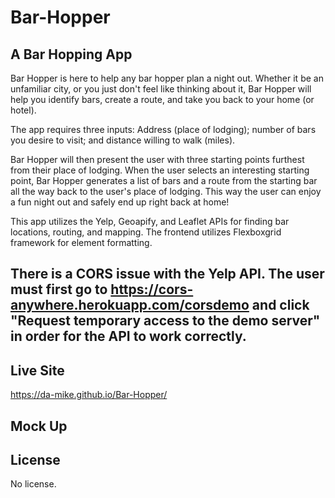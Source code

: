 # Bar-Hopper

## A Bar Hopping App

Bar Hopper is here to help any bar hopper plan a night out. Whether it be an unfamiliar city, or you just don't feel like thinking about it, Bar Hopper will help you identify bars, create a route, and take you back to your home (or hotel).

The app requires three inputs: Address (place of lodging); number of bars you desire to visit; and distance willing to walk (miles).

Bar Hopper will then present the user with three starting points furthest from their place of lodging. When the user selects an interesting starting point, Bar Hopper generates a list of bars and a route from the starting bar all the way back to the user's place of lodging. This way the user can enjoy a fun night out and safely end up right back at home!

This app utilizes the Yelp, Geoapify, and Leaflet APIs for finding bar locations, routing, and mapping. The frontend utilizes Flexboxgrid framework for element formatting.

## There is a CORS issue with the Yelp API. The user must first go to https://cors-anywhere.herokuapp.com/corsdemo and click "Request temporary access to the demo server" in order for the API to work correctly.


## Live Site

https://da-mike.github.io/Bar-Hopper/


## Mock Up


## License

No license.
